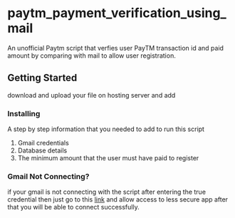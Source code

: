 # paytm_payment_verification_using_mail
An unofficial Paytm script that verfies user PayTM transaction id and paid amount by comparing with mail to allow user registration.

## Getting Started
download and upload your file on hosting server and add

### Installing

A step by step information that you needed to add to run this script
1. Gmail credentials
2. Database details
3. The minimum amount that the user must have paid to register

### Gmail Not Connecting?
if your gmail is not connecting with the script after entering the true credential then just go to this [link](https://myaccount.google.com/u/0/security) and allow access to less secure app after that you will be able to connect successfully.
